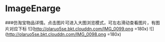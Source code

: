 # ImageEnarge
###仿淘宝物品详情。点击图片可进入大图浏览模式，可左右滑动查看图片，有图片对应下标
![](http://olaruo5se.bkt.clouddn.com/IMG_0099.png =180x)
![](http://olaruo5se.bkt.clouddn.com/IMG_0098.png =180x)


